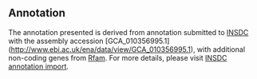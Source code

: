 
Annotation
----------

The annotation presented is derived from annotation submitted to
[INSDC](http://www.insdc.org) with the assembly accession [GCA\_010356995.1]
(http://www.ebi.ac.uk/ena/data/view/GCA_010356995.1),
with additional non-coding genes from
[Rfam](http://rfam.xfam.org/). For more details, please visit [INSDC
annotation import](http://ensemblgenomes.org/info/data/insdc_annotation).
